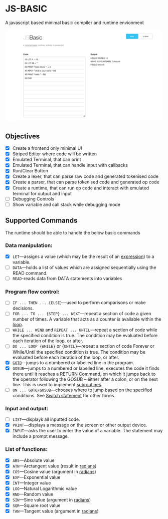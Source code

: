 # JS-BASIC
A javascript based minimal basic compiler and runtime envionment

![example-site](screenshot.png)

## Objectives

* [x] Create a frontend only minimal UI
* [x] Striped Editor where code will be written
* [x] Emulated Terminal, that can print
* [x] Emulated Terminal, that can handle input with callbacks
* [x] Run/Clear Button
* [x] Create a lexer, that can parse raw code and generated tokenised code
* [x] Create a parser, that can parse tokenised code and generated op code
* [x] Create a runtime, that can run op code and interact with emulated terminal for output and input
* [ ] Debugging Controls
* [ ] Show variable and call stack while debugging mode

## Supported Commands

The runtime should be able to handle the below basic commands

### Data manipulation:

  - [x] `LET`—assigns a value (which may be the result of an
    [expression](expression_\(programming\) "wikilink")) to a variable.
  - [ ] `DATA`—holds a list of values which are assigned sequentially using
    the READ command.
  - [ ] `READ`-reads data from DATA statements into variables

### Program flow control:

  - [ ] `IF ... THEN ... {ELSE}`—used to perform comparisons or make
    decisions.
  - [ ] `FOR ... TO ... {STEP} ... NEXT`—repeat a section of code a given
    number of times. A variable that acts as a counter is available
    within the [loop](Control_flow#Loops "wikilink").
  - [ ] `WHILE ... WEND` and `REPEAT ... UNTIL`—repeat a section of code
    while the specified condition is true. The condition may be
    evaluated before each iteration of the loop, or after.
  - [ ] `DO ... LOOP {WHILE}` or {`UNTIL`}—repeat a section of code Forever
    or While/Until the specified condition is true. The condition may be
    evaluated before each iteration of the loop, or after.
  - [x] [`GOTO`](GOTO "wikilink")—jumps to a numbered or labelled line in
    the program.
  - [x] `GOSUB`—jumps to a numbered or labelled line, executes the code it
    finds there until it reaches a RETURN Command, on which it jumps
    back to the operator following the GOSUB – either after a colon, or
    on the next line. This is used to implement
    [subroutines](subroutine "wikilink").
  - [ ] `ON ... GOTO/GOSUB`—chooses where to jump based on the specified
    conditions. See [Switch statement](Switch_statement "wikilink") for
    other forms.

### Input and output:

  - [ ] `LIST`—displays all inputted code.
  - [x] `PRINT`—displays a message on the screen or other output device.
  - [x] `INPUT`—asks the user to enter the value of a variable. The
    statement may include a prompt message.

### List of functions:

  - [x] `ABS`—Absolute value
  - [x] `ATN`—Arctangent value (result in [radians](radian "wikilink"))
  - [x] `COS`—Cosine value (argument in [radians](radian "wikilink"))
  - [x] `EXP`—Exponential value
  - [x] `INT`—Integer value
  - [x] `LOG`—Natural Logarithmic value
  - [x] `RND`—Random value
  - [x] `SIN`—Sine value (argument in [radians](radian "wikilink"))
  - [x] `SQR`—Square root value
  - [x] `TAN`—Tangent value (argument in [radians](radian "wikilink"))